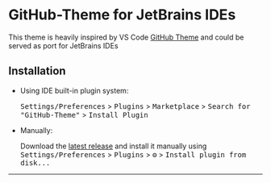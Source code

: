 # GitHub-Theme for JetBrains IDEs

<!-- Plugin description -->

This theme is heavily inspired by VS Code [GitHub Theme](https://marketplace.visualstudio.com/items?itemName=GitHub.github-vscode-theme) and could be served as port for JetBrains IDEs

<!-- Plugin description end -->

## Installation

- Using IDE built-in plugin system:

  <kbd>Settings/Preferences</kbd> > <kbd>Plugins</kbd> > <kbd>Marketplace</kbd> > <kbd>Search for "GitHub-Theme"</kbd> >
  <kbd>Install Plugin</kbd>

- Manually:

  Download the [latest release](https://github.com/easternenterprise/GitHub-Theme/releases/latest) and install it manually using
  <kbd>Settings/Preferences</kbd> > <kbd>Plugins</kbd> > <kbd>⚙️</kbd> > <kbd>Install plugin from disk...</kbd>

---
